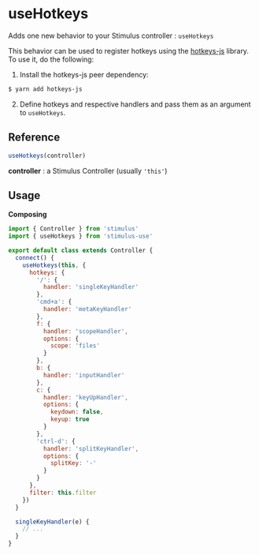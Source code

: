 # useHotkeys

Adds one new behavior to your Stimulus controller : `useHotkeys`

This behavior can be used to register hotkeys using the [hotkeys-js](https://wangchujiang.com/hotkeys/) library. To use it, do the following:

1. Install the hotkeys-js peer dependency:

```bash
$ yarn add hotkeys-js
```

2. Define hotkeys and respective handlers and pass them as an argument to `useHotkeys`.

## Reference

```javascript
useHotkeys(controller)
```

**controller** : a Stimulus Controller (usually `'this'`)

## Usage

**Composing**

```js
import { Controller } from 'stimulus'
import { useHotkeys } from 'stimulus-use'

export default class extends Controller {
  connect() {
    useHotkeys(this, {
      hotkeys: {
        '/': {
          handler: 'singleKeyHandler'
        },
        'cmd+a': {
          handler: 'metaKeyHandler'
        },
        f: {
          handler: 'scopeHandler',
          options: {
            scope: 'files'
          }
        },
        b: {
          handler: 'inputHandler'
        },
        c: {
          handler: 'keyUpHandler',
          options: {
            keydown: false,
            keyup: true
          }
        },
        'ctrl-d': {
          handler: 'splitKeyHandler',
          options: {
            splitKey: '-'
          }
        }
      },
      filter: this.filter
    })
  }

  singleKeyHandler(e) {
    // ...
  }
}
```
